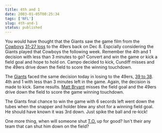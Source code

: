 ```yaml
---
title: 4th and 1
date: 2003-01-05T00:25:34
tags: ['NFL']
slug: 4th-and-1
status: published
---
```


You would have thought that the Giants saw the game film from the [Cowboys](http://www.dallascowboys.com/) [31-27 loss](http://sports.espn.go.com/nfl/recap?gameId=221208006 "Garcia, Owens get it done against Cowboys") to the 49ers back on Dec 8. Espcially considering the Giants played that Cowboys the following week. Remember the 4th and 1 decision with less than 3 minutes to go? Convert and win the game or kick a field goal and hope to hold on. Campo decided to kick, Cundiff misses and the 49ers drive down the field to score the winning touchdown.

The [Giants](http://www.giants.com/) faced the same decision today in losing to the 49ers, [39 to 38](http://sports.espn.go.com/nfl/recapPlayoff2002?gameId=230105025 "Failed kicks down stretch sink Giants"). 4th and 1 with less than 3 minutes left in the game. Again, the decision is made to kick. Same results. [Matt Bryant](http://www.giants.com/team/playerpage.cfm?player_id=46823) misses the field goal and the 49ers drive down the field to score the game winning touchdown.

The Giants final chance to win the game with 6 secords left went down the tubes when the snapper and holder blew any shot for a winning field goal. He should have known it was 3rd down. Just spike the ball and re-kick!

One more thing, when will someone shut [T.O.](http://sports.espn.go.com/nfl/players/profile?statsId=3664 "Terrell Owens") up for good? Isn't their any team that can shut him down on the field?
